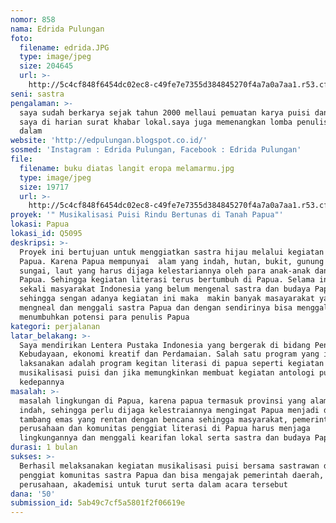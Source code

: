 ```yaml
---
nomor: 858
nama: Edrida Pulungan
foto:
  filename: edrida.JPG
  type: image/jpeg
  size: 204645
  url: >-
    http://5c4cf848f6454dc02ec8-c49fe7e7355d384845270f4a7a0a7aa1.r53.cf2.rackcdn.com/920f472c-35f2-40cb-b0a6-cf6ac0ecf7f3/edrida.JPG
seni: sastra
pengalaman: >-
  saya sudah berkarya sejak tahun 2000 mellaui pemuatan karya puisi dan cerpen
  saya di harian surat khabar lokal.saya juga memenangkan lomba penulisan puisi 
  dalam 
website: 'http://edpulungan.blogspot.co.id/'
sosmed: 'Instagram : Edrida Pulungan, Facebook : Edrida Pulungan'
file:
  filename: buku diatas langit eropa melamarmu.jpg
  type: image/jpeg
  size: 19717
  url: >-
    http://5c4cf848f6454dc02ec8-c49fe7e7355d384845270f4a7a0a7aa1.r53.cf2.rackcdn.com/198cae41-2004-4bd9-b291-24605cdd5ed4/buku%20diatas%20langit%20eropa%20melamarmu.jpg
proyek: '" Musikalisasi Puisi Rindu Bertunas di Tanah Papua"'
lokasi: Papua
lokasi_id: Q5095
deskripsi: >-
  Proyek ini bertujuan untuk menggiatkan sastra hijau melalui kegiatan puisi di
  Papua. Karena Papua mempunyai  alam yang indah, hutan, bukit, gunung dan
  sungai, laut yang harus dijaga kelestariannya oleh para anak-anak dan pemuda
  Papua. Sehingga kegiatan literasi terus bertumbuh di Papua. Selama ini  banyak
  sekali masyarakat Indonesia yang belum mengenal sastra dan budaya Papua
  sehingga sengan adanya kegiatan ini maka  makin banyak masayarakat yang
  mengneal dan menggali sastra Papua dan dengan sendirinya bisa menggali dan
  menumbuhkan potensi para penulis Papua
kategori: perjalanan
latar_belakang: >-
  Saya mendirikan Lentera Pustaka Indonesia yang bergerak di bidang Pendidikan,
  Kebudayaan, ekonomi kreatif dan Perdamaian. Salah satu program yang ingin kami
  laksanakan adalah program kegitan literasi di papua seperti kegiatan
  musikalisasi puisi dan jika memungkinkan membuat kegiatan antologi puisi
  kedepannya
masalah: >-
  masalah lingkungan di Papua, karena papua termasuk provinsi yang alamnya
  indah, sehingga perlu dijaga kelestraiannya mengingat Papua menjadi daerah
  tambang emas yang rentan dengan bencana sehingga masyarakat, pemerintah,
  perusahaan dan komunitas penggiat literasi di Papua harus menjaga
  lingkungannya dan menggali kearifan lokal serta sastra dan budaya Papua
durasi: 1 bulan
sukses: >-
  Berhasil melaksanakan kegiatan musikalisasi puisi bersama sastrawan dan
  penggiat komunitas sastra Papua dan bisa mengajak pemerintah daerah,
  perusahaan, akademisi untuk turut serta dalam acara tersebut
dana: '50'
submission_id: 5ab49c7cf5a5801f2f06619e
---
```

